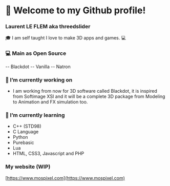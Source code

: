 👋 Welcome to my Github profile!
=========================================================

### Laurent LE FLEM aka threedslider

🎓 ‍I am self taught I love to make 3D apps and games. 💻


### 💻 Main as Open Source
-- Blackdot
-- Vanilla
-- Natron


### 🔭 I’m currently working on
- I am working from now for 3D software called Blackdot, it is inspired from Softimage XSI and it will be a complete 3D package from Modeling to Animation and FX simulation too.

### 🌱 I’m currently learning
- C++ (STD98)
- C Language
- Python
- Purebasic
- Lua
- HTML, CSS3, Javascript and PHP

### My website (WIP)
[https://www.mospixel.com](https://www.mospixel.com)


